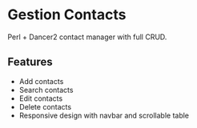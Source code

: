 # Gestion Contacts

Perl + Dancer2 contact manager with full CRUD.

## Features

- Add contacts
- Search contacts
- Edit contacts
- Delete contacts
- Responsive design with navbar and scrollable table

